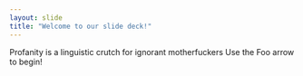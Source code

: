 ```yaml
---
layout: slide
title: "Welcome to our slide deck!"
---
```

Profanity is a linguistic crutch for ignorant motherfuckers
Use the Foo arrow to begin!

